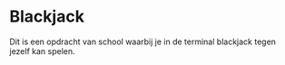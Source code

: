 # Blackjack
Dit is een opdracht van school waarbij je in de terminal blackjack tegen jezelf kan spelen.
